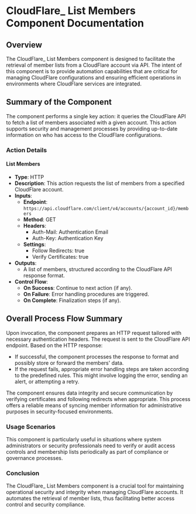 # CloudFlare_ List Members Component Documentation

## Overview

The CloudFlare_ List Members component is designed to facilitate the retrieval of member lists from a CloudFlare account via API. The intent of this component is to provide automation capabilities that are critical for managing CloudFlare configurations and ensuring efficient operations in environments where CloudFlare services are integrated.

## Summary of the Component

The component performs a single key action: it queries the CloudFlare API to fetch a list of members associated with a given account. This action supports security and management processes by providing up-to-date information on who has access to the CloudFlare configurations.

### Action Details

#### List Members
- **Type**: HTTP
- **Description**: This action requests the list of members from a specified CloudFlare account.
- **Inputs**:
  - **Endpoint**: `https://api.cloudflare.com/client/v4/accounts/{account_id}/members`
  - **Method**: GET
  - **Headers**:
    - Auth-Mail: Authentication Email
    - Auth-Key: Authentication Key
  - **Settings**:
    - Follow Redirects: true
    - Verify Certificates: true
- **Outputs**:
  - A list of members, structured according to the CloudFlare API response format.
- **Control Flow**:
  - **On Success**: Continue to next action (if any).
  - **On Failure**: Error handling procedures are triggered.
  - **On Complete**: Finalization steps (if any).

## Overall Process Flow Summary

Upon invocation, the component prepares an HTTP request tailored with necessary authentication headers. The request is sent to the CloudFlare API endpoint. Based on the HTTP response:
- If successful, the component processes the response to format and possibly store or forward the members' data.
- If the request fails, appropriate error handling steps are taken according to the predefined rules. This might involve logging the error, sending an alert, or attempting a retry.

The component ensures data integrity and secure communication by verifying certificates and following redirects when appropriate. This process offers a reliable means of syncing member information for administrative purposes in security-focused environments.

### Usage Scenarios

This component is particularly useful in situations where system administrators or security professionals need to verify or audit access controls and membership lists periodically as part of compliance or governance processes.

### Conclusion

The CloudFlare_ List Members component is a crucial tool for maintaining operational security and integrity when managing CloudFlare accounts. It automates the retrieval of member lists, thus facilitating better access control and security compliance.

